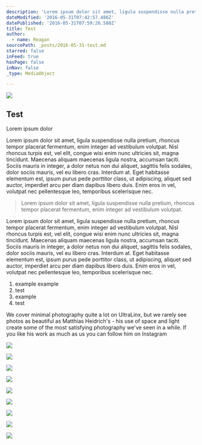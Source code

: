 ```yaml
---
description: 'Lorem ipsum dolor sit amet, ligula suspendisse nulla pretium, rhoncus tempor placerat fermentum, enim integer ad vestibulum volutpat. Nisl rhoncus turpis est, vel elit, congue wisi enim nunc ultricies sit, magna tincidunt. Maecenas aliquam maecenas ligula nostra, accumsan taciti. Sociis mauris in integer, a dolor netus non dui aliquet, sagittis felis sodales, dolor sociis mauris, vel eu libero cras. Interdum at. Eget habitasse elementum est, ipsum purus pede porttitor class, ut adipiscing, aliquet sed auctor, imperdiet arcu per diam dapibus libero duis. Enim eros in vel, volutpat nec pellentesque leo, temporibus scelerisque nec.'
dateModified: '2016-05-31T07:42:57.486Z'
datePublished: '2016-05-31T07:59:26.580Z'
title: Test
author:
  - name: Reagan
sourcePath: _posts/2016-05-31-test.md
starred: false
inFeed: true
hasPage: false
inNav: false
_type: MediaObject

---
```

<article style=""><img src="https://the-grid-user-content.s3-us-west-2.amazonaws.com/94fbe88b-668b-4050-b25f-c0cb5e2b1ef0.jpg" /><h1>Test</h1><p>Lorem ipsum dolor</p></article>

Lorem ipsum dolor sit amet, ligula suspendisse nulla pretium, rhoncus tempor placerat fermentum, enim integer ad vestibulum volutpat. Nisl rhoncus turpis est, vel elit, congue wisi enim nunc ultricies sit, magna tincidunt. Maecenas aliquam maecenas ligula nostra, accumsan taciti. Sociis mauris in integer, a dolor netus non dui aliquet, sagittis felis sodales, dolor sociis mauris, vel eu libero cras. Interdum at. Eget habitasse elementum est, ipsum purus pede porttitor class, ut adipiscing, aliquet sed auctor, imperdiet arcu per diam dapibus libero duis. Enim eros in vel, volutpat nec pellentesque leo, temporibus scelerisque nec.

> Lorem ipsum dolor sit amet, ligula suspendisse nulla pretium, rhoncus tempor placerat fermentum, enim integer ad vestibulum volutpat.

Lorem ipsum dolor sit amet, ligula suspendisse nulla pretium, rhoncus tempor placerat fermentum, enim integer ad vestibulum volutpat. Nisl rhoncus turpis est, vel elit, congue wisi enim nunc ultricies sit, magna tincidunt. Maecenas aliquam maecenas ligula nostra, accumsan taciti. Sociis mauris in integer, a dolor netus non dui aliquet, sagittis felis sodales, dolor sociis mauris, vel eu libero cras. Interdum at. Eget habitasse elementum est, ipsum purus pede porttitor class, ut adipiscing, aliquet sed auctor, imperdiet arcu per diam dapibus libero duis. Enim eros in vel, volutpat nec pellentesque leo, temporibus scelerisque nec.

1. example example
2. test
3. example
4. test

We cover minimal photography quite a lot on UltraLinx, but we rarely see photos as beautiful as Matthias Heidrich's - his use of space and light create some of the most satisfying photography we've seen in a while. If you like his work as much as us you can follow him on Instagram

**![](http://a5.files.theultralinx.com/image/upload/c_fit,cs_srgb,dpr_1.0,q_80,w_620/MTM5MDI4NDQwNjA2MDU3OTc0.jpg)**

**![](http://a3.files.theultralinx.com/image/upload/c_fit,cs_srgb,dpr_1.0,q_80,w_620/MTM5MDI4NDQwNjA2MTIzNTEw.jpg)**

**![](http://a4.files.theultralinx.com/image/upload/c_fit,cs_srgb,dpr_1.0,q_80,w_620/MTM5MDI4NDQwNjA2MTg5MDQ2.jpg)**

**![](http://a4.files.theultralinx.com/image/upload/c_fit,cs_srgb,dpr_1.0,q_80,w_620/MTM5MDI4NDQwNjA2MzIwMTE4.jpg)**

**![](http://a4.files.theultralinx.com/image/upload/c_fit,cs_srgb,dpr_1.0,q_80,w_620/MTM5MDI4NDQwNjA2MjU0NTgy.jpg)**

**![](http://a3.files.theultralinx.com/image/upload/c_fit,cs_srgb,dpr_1.0,q_80,w_620/MTM5MDI4NDQwNjA2Mzg1NjU0.jpg)**

**![](http://a2.files.theultralinx.com/image/upload/c_fit,cs_srgb,dpr_1.0,q_80,w_620/MTM5MDI4NDQwNjA2MDU3NTMx.jpg)**

**![](http://a5.files.theultralinx.com/image/upload/c_fit,cs_srgb,dpr_1.0,q_80,w_620/MTM5MDI4NDQwNjA2NDUxMTkw.jpg)**

**![](http://a3.files.theultralinx.com/image/upload/c_fit,cs_srgb,dpr_1.0,q_80,w_620/MTM5MDI4NDQwNjA2MTIzMDY3.jpg)**